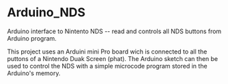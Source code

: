 # Arduino_NDS
Arduino interface to Nintento NDS -- read and controls all NDS buttons from Arduino program.

This project uses an Arduini mini Pro board wich is connected to all the puttons of a Nintendo Duak Screen (phat). 
The Arduino sketch can then be used to control the NDS with a simple microcode program stored in the Arduino's memory. 


